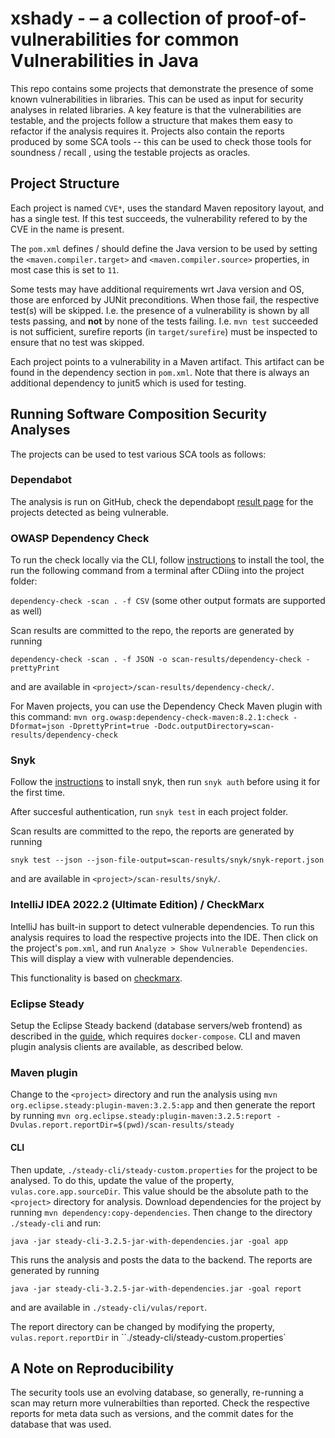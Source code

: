 # xshady -  – a collection of proof-of-vulnerabilities for common Vulnerabilities in Java

This repo contains some projects that demonstrate the presence of some known vulnerabilities in libraries. This can be used as input for security analyses in related libraries. A key feature is that the vulnerabilities are testable, and the projects follow a structure that makes them easy to refactor if the analysis requires it. Projects also contain the reports produced by some SCA tools -- this can be used to check those tools for soundness / recall , using the testable projects as oracles.

## Project Structure

Each project is named `CVE*`, uses the standard Maven repository layout, and has a single test. If this test succeeds, the vulnerability refered to by the CVE in the name is present.

The `pom.xml` defines / should define the Java version to be used by setting the  `<maven.compiler.target>` and `<maven.compiler.source>` properties, in most case this is set to `11`.

Some tests may have additional requirements wrt Java version and OS, those are enforced by JUNit preconditions. When those fail, the respective test(s) will be skipped. I.e. the presence of a vulnerability is shown by all tests passing, and **not** by none of the tests failing. I.e. `mvn test` succeeded is not sufficient, surefire reports (in `target/surefire`) must be inspected to ensure that no test was skipped.

Each project points to a vulnerability in a Maven artifact. This artifact can be found in the dependency section in `pom.xml`. Note that there is always an additional dependency to junit5 which is used for testing. 


## Running Software Composition Security Analyses

The projects can be used to test various SCA tools as follows: 

### Dependabot 

The analysis is run on GitHub, check the dependabopt [result page](https://github.com/jensdietrich/xshady/security/dependabot) for the projects detected as being vulnerable.


### OWASP Dependency Check

To run the check locally via the CLI, follow [instructions](https://jeremylong.github.io/DependencyCheck/dependency-check-cli/index.html) to install the tool, the run the following command from a terminal after CDiing into the project folder:

`dependency-check -scan . -f CSV` (some other output formats are supported as well)

Scan results are committed to the repo, the reports are generated by running

`dependency-check -scan . -f JSON -o scan-results/dependency-check -prettyPrint`

and are available in `<project>/scan-results/dependency-check/`.

For Maven projects, you can use the Dependency Check Maven plugin with this command:
`mvn org.owasp:dependency-check-maven:8.2.1:check -Dformat=json -DprettyPrint=true -Dodc.outputDirectory=scan-results/dependency-check`

### Snyk

Follow the [instructions](https://docs.snyk.io/snyk-cli) to install snyk, then run `snyk auth` before using it for the first time. 

After succesful authentication, run `snyk test` in each project folder. 

Scan results are committed to the repo, the reports are generated by running

`snyk test --json --json-file-output=scan-results/snyk/snyk-report.json`

 and are available in `<project>/scan-results/snyk/`.
  
### IntelliJ IDEA 2022.2 (Ultimate Edition) / CheckMarx

IntelliJ has built-in support to detect vulnerable dependencies. To run this analysis requires to load the respective projects into the IDE. Then click on the project's `pom.xml`, and run `Analyze > Show Vulnerable Dependencies`. This will display a view with vulnerable dependencies. 

This functionality is based on [checkmarx](https://checkmarx.com/).   

### Eclipse Steady

Setup the Eclipse Steady backend (database servers/web frontend) as described in the [guide](https://eclipse.github.io/steady/user/tutorials/), which requires `docker-compose`. CLI and maven plugin analysis clients are available, as described below.

### Maven plugin

Change to the `<project>` directory and run the analysis using `mvn org.eclipse.steady:plugin-maven:3.2.5:app` and then generate the report by running `mvn org.eclipse.steady:plugin-maven:3.2.5:report -Dvulas.report.reportDir=$(pwd)/scan-results/steady`


#### CLI 

Then update, `./steady-cli/steady-custom.properties` for the project to be analysed. To do this, update the value of the property, `vulas.core.app.sourceDir`. This value should be the absolute path to the `<project>` directory for analysis. Download dependencies for the project by running `mvn dependency:copy-dependencies`. Then change to the directory `./steady-cli` and run:

`java -jar steady-cli-3.2.5-jar-with-dependencies.jar -goal app`

This runs the analysis and posts the data to the backend. The reports are generated by running


`java -jar steady-cli-3.2.5-jar-with-dependencies.jar -goal report`

and are available in `./steady-cli/vulas/report`.

The report directory can be changed by modifying the property, `vulas.report.reportDir` in ``./steady-cli/steady-custom.properties` 

## A Note on Reproducibility 

The security tools use an evolving database, so generally, re-running a scan may return more vulnerabilties than reported. Check the respective reports for meta data such as versions, and the commit dates for the database that was used.



 

 

